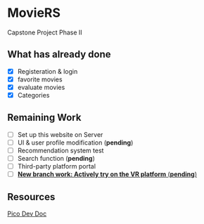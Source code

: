# MovieRS

Capstone Project Phase II

## What has already done

- [x] Registeration & login
- [x] favorite movies
- [x] evaluate movies
- [x] Categories

## Remaining Work

- [ ] Set up this website on Server
- [ ] UI & user profile modification (**pending**)
- [ ] Recommendation system test
- [ ] Search function (**pending**)
- [ ] Third-party platform portal
- [ ] [**New branch work: Actively try on the VR platform** (**pending**)](/DevLog/VR_devLog.md)

## Resources

[Pico Dev Doc](https://developer-cn.pico-interactive.com/document/unity/)